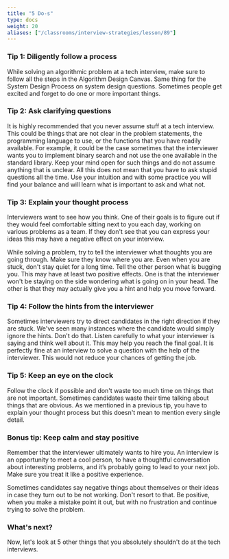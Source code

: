 ```yaml
---
title: "5 Do-s"
type: docs
weight: 20
aliases: ["/classrooms/interview-strategies/lesson/89"]
---
```

### Tip 1: Diligently follow a process

While solving an algorithmic problem at a tech interview, make sure to follow all the steps in the Algorithm Design Canvas. Same thing for the System Design Process on system design questions. Sometimes people get excited and forget to do one or more important things.

### Tip 2: Ask clarifying questions

It is highly recommended that you never assume stuff at a tech interview. This could be things that are not clear in the problem statements, the programming language to use, or the functions that you have readily available. For example, it could be the case sometimes that the interviewer wants you to implement binary search and not use the one available in the standard library. Keep your mind open for such things and do not assume anything that is unclear. All this does not mean that you have to ask stupid questions all the time. Use your intuition and with some practice you will find your balance and will learn what is important to ask and what not.

### Tip 3: Explain your thought process

Interviewers want to see how you think. One of their goals is to figure out if they would feel comfortable sitting next to you each day, working on various problems as a team. If they don't see that you can express your ideas this may have a negative effect on your interview.

While solving a problem, try to tell the interviewer what thoughts you are going through. Make sure they know where you are. Even when you are stuck, don't stay quiet for a long time. Tell the other person what is bugging you. This may have at least two positive effects. One is that the interviewer won't be staying on the side wondering what is going on in your head. The other is that they may actually give you a hint and help you move forward.

### Tip 4: Follow the hints from the interviewer

Sometimes interviewers try to direct candidates in the right direction if they are stuck. We've seen many instances where the candidate would simply ignore the hints. Don't do that. Listen carefully to what your interviewer is saying and think well about it. This may help you reach the final goal. It is perfectly fine at an interview to solve a question with the help of the interviewer. This would not reduce your chances of getting the job.

### Tip 5: Keep an eye on the clock

Follow the clock if possible and don't waste too much time on things that are not important. Sometimes candidates waste their time talking about things that are obvious. As we mentioned in a previous tip, you have to explain your thought process but this doesn't mean to mention every single detail.

### Bonus tip: Keep calm and stay positive

Remember that the interviewer ultimately wants to hire you. An interview is an opportunity to meet a cool person, to have a thoughtful conversation about interesting problems, and it’s probably going to lead to your next job. Make sure you treat it like a positive experience.

Sometimes candidates say negative things about themselves or their ideas in case they turn out to be not working. Don't resort to that. Be positive, when you make a mistake point it out, but with no frustration and continue trying to solve the problem.

### What's next?

Now, let's look at 5 other things that you absolutely shouldn't do at the tech interviews.

